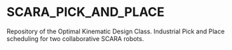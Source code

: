 # SCARA_PICK_AND_PLACE
Repository of the Optimal Kinematic Design Class. Industrial Pick and Place scheduling for two collaborative SCARA robots.
